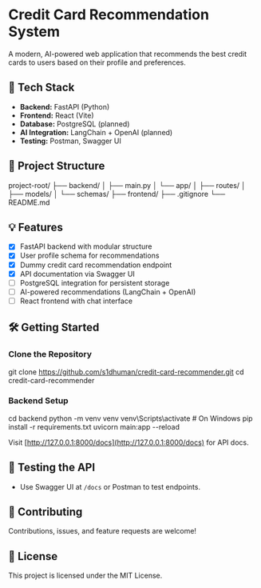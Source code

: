 # Credit Card Recommendation System

A modern, AI-powered web application that recommends the best credit cards to users based on their profile and preferences.

## 🚀 Tech Stack
- **Backend:** FastAPI (Python)
- **Frontend:** React (Vite)
- **Database:** PostgreSQL (planned)
- **AI Integration:** LangChain + OpenAI (planned)
- **Testing:** Postman, Swagger UI

## 📁 Project Structure
project-root/
├── backend/
│ ├── main.py
│ └── app/
│ ├── routes/
│ ├── models/
│ └── schemas/
├── frontend/
├── .gitignore
└── README.md

 
## 💡 Features
- [x] FastAPI backend with modular structure
- [x] User profile schema for recommendations
- [x] Dummy credit card recommendation endpoint
- [x] API documentation via Swagger UI
- [ ] PostgreSQL integration for persistent storage
- [ ] AI-powered recommendations (LangChain + OpenAI)
- [ ] React frontend with chat interface

## 🛠️ Getting Started

### Clone the Repository
git clone https://github.com/s1dhuman/credit-card-recommender.git
cd credit-card-recommender


### Backend Setup
cd backend
python -m venv venv
venv\Scripts\activate # On Windows
pip install -r requirements.txt
uvicorn main:app --reload

Visit [http://127.0.0.1:8000/docs](http://127.0.0.1:8000/docs) for API docs.

## 🧪 Testing the API
- Use Swagger UI at `/docs` or Postman to test endpoints.

## 🤝 Contributing
Contributions, issues, and feature requests are welcome!

## 📄 License
This project is licensed under the MIT License.
